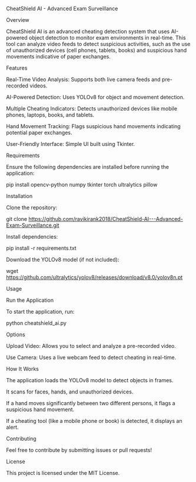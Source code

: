 CheatShield AI - Advanced Exam Surveillance

Overview

CheatShield AI is an advanced cheating detection system that uses AI-powered object detection to monitor exam environments in real-time. This tool can analyze video feeds to detect suspicious activities, such as the use of unauthorized devices (cell phones, tablets, books) and suspicious hand movements indicative of paper exchanges.

Features

Real-Time Video Analysis: Supports both live camera feeds and pre-recorded videos.

AI-Powered Detection: Uses YOLOv8 for object and movement detection.

Multiple Cheating Indicators: Detects unauthorized devices like mobile phones, laptops, books, and tablets.

Hand Movement Tracking: Flags suspicious hand movements indicating potential paper exchanges.

User-Friendly Interface: Simple UI built using Tkinter.

Requirements

Ensure the following dependencies are installed before running the application:

pip install opencv-python numpy tkinter torch ultralytics pillow

Installation

Clone the repository:

git clone https://github.com/ravikirank2018/CheatShield-AI---Advanced-Exam-Surveillance.git

Install dependencies:

pip install -r requirements.txt

Download the YOLOv8 model (if not included):

wget https://github.com/ultralytics/yolov8/releases/download/v8.0/yolov8n.pt

Usage

Run the Application

To start the application, run:

python cheatshield_ai.py

Options

Upload Video: Allows you to select and analyze a pre-recorded video.

Use Camera: Uses a live webcam feed to detect cheating in real-time.

How It Works

The application loads the YOLOv8 model to detect objects in frames.

It scans for faces, hands, and unauthorized devices.

If a hand moves significantly between two different persons, it flags a suspicious hand movement.

If a cheating tool (like a mobile phone or book) is detected, it displays an alert.

Contributing

Feel free to contribute by submitting issues or pull requests!

License

This project is licensed under the MIT License.
